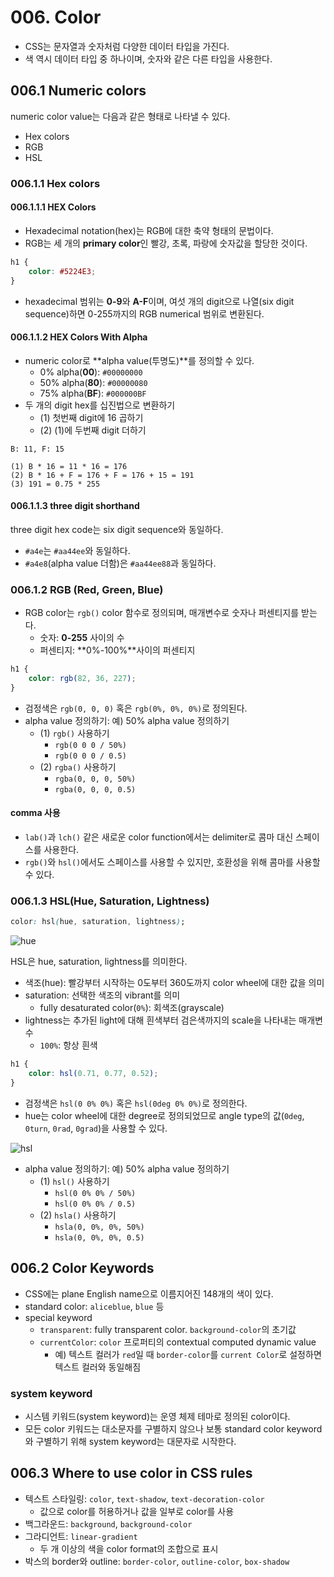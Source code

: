 # 006. Color

- CSS는 문자열과 숫자처럼 다양한 데이터 타입을 가진다.
- 색 역시 데이터 타입 중 하나이며, 숫자와 같은 다른 타입을 사용한다.



## 006.1 Numeric colors

numeric color value는 다음과 같은 형태로 나타낼 수 있다.

- Hex colors
- RGB
- HSL



### 006.1.1 Hex colors

#### 006.1.1.1 HEX Colors

- Hexadecimal notation(hex)는 RGB에 대한 축약 형태의 문법이다.
- RGB는 세 개의 **primary color**인 빨강, 초록, 파랑에 숫자값을 할당한 것이다.

```css
h1 {
    color: #5224E3;
}
```

- hexadecimal 범위는 **0-9**와 **A-F**이며, 여섯 개의 digit으로 나열(six digit sequence)하면 0-255까지의 RGB numerical 범위로 변환된다.



####  006.1.1.2 HEX Colors With Alpha

- numeric color로 **alpha value(투명도)**를 정의할 수 있다.
  - 0% alpha(**00**): `#00000000`
  - 50% alpha(**80**): `#00000080`
  - 75% alpha(**BF**): `#000000BF`
- 두 개의 digit hex를 십진법으로 변환하기
  - (1) 첫번째 digit에 16 곱하기
  - (2) (1)에 두번째 digit 더하기

```
B: 11, F: 15

(1) B * 16 = 11 * 16 = 176
(2) B * 16 + F = 176 + F = 176 + 15 = 191
(3) 191 = 0.75 * 255
```



#### 006.1.1.3 three digit shorthand

three digit hex code는 six digit sequence와 동일하다.

- `#a4e`는 `#aa44ee`와 동일하다.
- `#a4e8`(alpha value 더함)은 `#aa44ee88`과 동일하다.



### 006.1.2 RGB (Red, Green, Blue)

- RGB color는 `rgb()` color 함수로 정의되며, 매개변수로 숫자나 퍼센티지를 받는다.
  - 숫자: **0-255** 사이의 수
  - 퍼센티지: **0%-100%**사이의 퍼센티지

```css
h1 {
    color: rgb(82, 36, 227);
}
```

- 검정색은 `rgb(0, 0, 0)` 혹은 `rgb(0%, 0%, 0%)`로 정의된다.
- alpha value 정의하기: 예) 50% alpha value 정의하기
  - (1) `rgb()` 사용하기
    - `rgb(0 0 0 / 50%)`
    - `rgb(0 0 0 / 0.5)`
  - (2) `rgba()` 사용하기
    - `rgba(0, 0, 0, 50%)`
    - `rgba(0, 0, 0, 0.5)`



#### comma 사용

- `lab()`과 `lch()` 같은 새로운 color function에서는 delimiter로 콤마 대신 스페이스를 사용한다.
- `rgb()`와 `hsl()`에서도 스페이스를 사용할 수 있지만, 호환성을 위해 콤마를 사용할 수 있다.



### 006.1.3 HSL(Hue, Saturation, Lightness)

```css
color: hsl(hue, saturation, lightness);
```

![hue](https://web-dev.imgix.net/image/VbAJIREinuYvovrBzzvEyZOpw5w1/ob7MTste1Obu9AoLvbKq.svg)

HSL은 hue, saturation, lightness를 의미한다.

- 색조(hue): 빨강부터 시작하는 0도부터 360도까지 color wheel에 대한 값을 의미
- saturation: 선택한 색조의 vibrant를 의미
  - fully desaturated color(`0%`): 회색조(grayscale)
- lightness는 추가된 light에 대해 흰색부터 검은색까지의 scale을 나타내는 매개변수
  - `100%`: 항상 흰색

```css
h1 {
    color: hsl(0.71, 0.77, 0.52);
}
```

- 검정색은 `hsl(0 0% 0%)` 혹은 `hsl(0deg 0% 0%)`로 정의한다.
- hue는 color wheel에 대한 degree로 정의되었므로 angle type의 값(`0deg`, `0turn`, `0rad`, `0grad`)을 사용할 수 있다.

![hsl](https://web-dev.imgix.net/image/VbAJIREinuYvovrBzzvEyZOpw5w1/RhVxWSZ6bH35eBdN6Prj.svg)

- alpha value 정의하기: 예) 50% alpha value 정의하기
  - (1) `hsl()` 사용하기
    - `hsl(0 0% 0% / 50%)`
    - `hsl(0 0% 0% / 0.5)`
  - (2) `hsla()` 사용하기
    - `hsla(0, 0%, 0%, 50%)`
    - `hsla(0, 0%, 0%, 0.5)`



## 006.2 Color Keywords

- CSS에는 plane English name으로 이름지어진 148개의 색이 있다.
- standard color: `aliceblue`, `blue` 등
- special keyword
  - `transparent`: fully transparent color. `background-color`의 초기값
  - `currentColor`: `color` 프로퍼티의 contextual computed dynamic value
    - 예) 텍스트 컬러가 `red`일 때 `border-color`를 `current Color`로 설정하면 텍스트 컬러와 동일해짐



### system keyword

- 시스템 키워드(system keyword)는 운영 체제 테마로 정의된 color이다.
- 모든 color 키워드는 대소문자를 구별하지 않으나 보통 standard color keyword와 구별하기 위해 system keyword는 대문자로 시작한다.



## 006.3 Where to use color in CSS rules

- 텍스트 스타일링: `color`, `text-shadow`, `text-decoration-color`
  - 값으로 color를 허용하거나 값을 일부로 color를 사용
- 백그라운드: `background`, `background-color`
- 그라디언트: `linear-gradient`
  - 두 개 이상의 색을 color format의 조합으로 표시
- 박스의 border와 outline: `border-color`, `outline-color`, `box-shadow`

